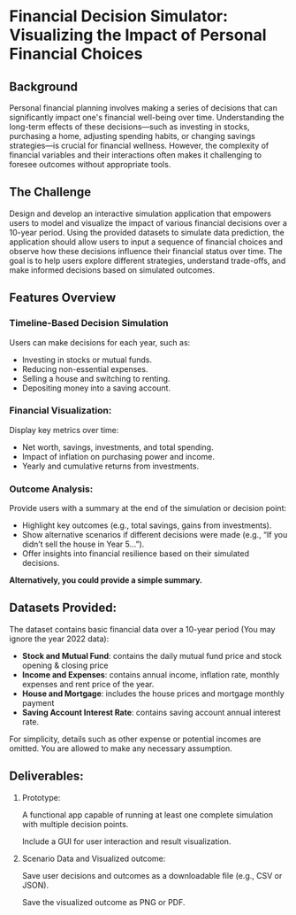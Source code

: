 # Financial Decision Simulator: Visualizing the Impact of Personal Financial Choices

## Background

Personal financial planning involves making a series of decisions that can significantly impact one's financial well-being over time. Understanding the long-term effects of these decisions—such as investing in stocks, purchasing a home, adjusting spending habits, or changing savings strategies—is crucial for financial wellness. However, the complexity of financial variables and their interactions often makes it challenging to foresee outcomes without appropriate tools.


## The Challenge

Design and develop an interactive simulation application that empowers users to model and visualize the impact of various financial decisions over a 10-year period. Using the provided datasets to simulate data prediction, the application should allow users to input a sequence of financial choices and observe how these decisions influence their financial status over time. The goal is to help users explore different strategies, understand trade-offs, and make informed decisions based on simulated outcomes.

## Features Overview


### Timeline-Based Decision Simulation 

Users can make decisions for each year, such as: 
- Investing in stocks or mutual funds.
- Reducing non-essential expenses.
- Selling a house and switching to renting.
- Depositing money into a saving account.

### Financial Visualization:
Display key metrics over time:
- Net worth, savings, investments, and total spending.
- Impact of inflation on purchasing power and income.
- Yearly and cumulative returns from investments.

### Outcome Analysis:
Provide users with a summary at the end of the simulation or decision point:
- Highlight key outcomes (e.g., total savings, gains from investments).
- Show alternative scenarios if different decisions were made (e.g., “If you didn’t sell the house in Year 5...”).
- Offer insights into financial resilience based on their simulated decisions.

**Alternatively, you could provide a simple summary.**



## Datasets Provided:

The dataset contains basic financial data over a 10-year period (You may ignore the year 2022 data):

- **Stock and Mutual Fund**: contains the daily mutual fund price and stock opening & closing price
- **Income and Expenses**: contains annual income, inflation rate, monthly expenses and rent price of the year.
- **House and Mortgage**: includes the house prices and mortgage monthly payment 
- **Saving Account Interest Rate**: contains saving account annual interest rate.

For simplicity, details such as other expense or potential incomes are omitted. You are allowed to make any necessary assumption.

## Deliverables:

1. Prototype:

    A functional app capable of running at least one complete simulation with multiple decision points.

    Include a GUI for user interaction and result visualization.

2. Scenario Data and Visualized outcome:

    Save user decisions and outcomes as a downloadable file (e.g., CSV or JSON).
    
    Save the visualized outcome as PNG or PDF.




